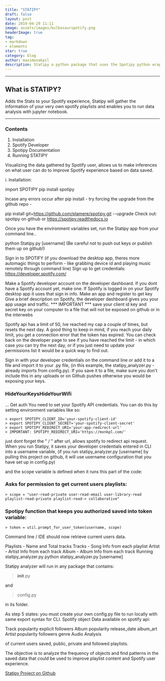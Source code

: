 ```yaml
---
title: "STATIPY"
draft: false
layout: post
date: 2019-04-29 11:11
image: assets/images/bulbasaurspotify.png
headerImage: true
tag:
- markdown
- elements
star: true
category: blog
author: maximonakpil
description: Statipy a python package that uses the Spotipy python wrapper for calls to the spotify api
---
```


---

## What is STATIPY?

Adds the Stats to your Spotify experience, Statipy will gather the information of your very own spotify playlists and enables you to run data analysis with jupyter notebook.


---

### Contents

1. Installation
2. Spotify Developer
3. Spotipy Documentation
4. Running STATIPY


Visualizing the data gathered by Spotify user, allows us to make inferences on what user can do to improve Spotify experience based on data saved.

i. Installation:

import SPOTIPY
pip install spotipy

Incase any errors occur after pip install - try forcing the upgrade from the github repo -

pip install git+https://github.com/plamere/spotipy.git --upgrade
Check out: spotipy on github or https://spotipy.readthedocs.io

Once you have the environment variables set, run the Statipy app from your command line..

python Statipy.py [username]
(Be careful not to push out keys or publish them up on github!)

Sign in to SPOTIFY (if you download the desktop app, theres more automagic things to perform - like grabbing device id and playing music remotely through command line)
Sign up to get credentials:
https://developer.spotify.com/

Make a Spotify developer account on the developer dashboard. If you dont have a Spotify account yet, make one. If Spotify is logged in on your Spotify desktop app it uses that sign in info.
Make an app and register to get key Give a brief description on Spotify, the developer dashboard gives you your app usage and traffic.
*** IMPORTANT *** save your client id key and secret key on your computer to a file that will not be exposed on github or in the interwebs

Spotify api has a limit of 50, Ive reached my cap a couple of times, but resets the next day.
A good thing to keep in mind, if you reach your daily limit, you get a connection error that the token has expired. You can check back on the developer page to see if you have reached the limit - in which case you can try the next day, or if you just need to update your permissions list it would be a quick way to find out.

Sign in with your developer credentials on the command line or add it to a file and import it to your .py file, (in this example, the statipy_analyzer.py - already imports from config.py). If you save it to a file, make sure you don't include this in any uploads or on Github pushes otherwise you would be exposing your keys.
### HideYourKeysHideYourWifi

... Get auth
You need to set your Spotify API credentials. You can do this by setting environment variables like so:

    > export SPOTIPY_CLIENT_ID='your-spotify-client-id'
    > export SPOTIPY_CLIENT_SECRET='your-spotify-client-secret'
    > export SPOTIPY_REDIRECT_URI='your-app-redirect-url'
    > IMPORTANT: SPOTIPY_REDIRECT_URI='https://mxnkpl.com/'

just dont forget the " / " after url, allows spotify to redirect api request.
When you run Statipy, it saves your developer credentials entered in CLI into a username variable,
(if you run statipy_analyzer.py [username] by pulling this project on github, it will use username configuration that you have set up in config.py)

and the scope variable is defined when it runs this part of the code:

### Asks for permission to get current users playlists:

    > scope = "user-read-private user-read-email user-library-read playlist-read-private playlist-read-> collaborative"
### Spotipy function that keeps you authorized saved into token variable:

    > token = util.prompt_for_user_token(username, scope)

Command line / IDE should now retrieve current users data.

>
Playlists - Name and Total tracks
Tracks - Song Info from each playlist
Artist - Artist Info from each track
Album - Album Info from each track
Running statipy_analyzer.py
python statipy_analyzer.py [username]



Statipy analyzer will run in any package that contains:

> __init__.py

and

> config.py

in its folder.

As step 5 states: you must create your own config.py file to run locally with same export syntax for CLI.
Spotify object
Data available on spotify api:

Track popularity explicit followers Album popularity release_date album_art Artist popularity followers genre Audio Analysis

of current users saved, public, private and followed playlists.

The objective is to analyze the frequency of objects and find patterns in the saved data that could be used to improve playlist content and Spotify user experience.


[Statipy Project on Github](https://github.com/mxayon/statipy)
